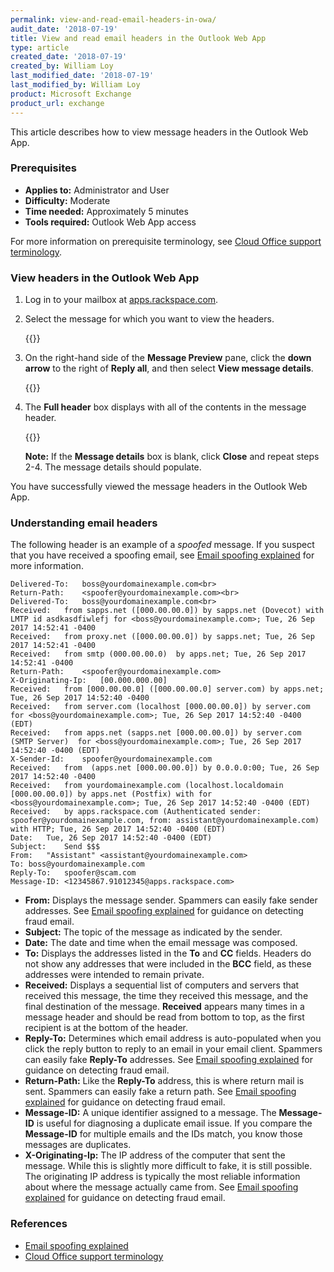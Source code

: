 ```yaml
---
permalink: view-and-read-email-headers-in-owa/
audit_date: '2018-07-19'
title: View and read email headers in the Outlook Web App
type: article
created_date: '2018-07-19'
created_by: William Loy
last_modified_date: '2018-07-19'
last_modified_by: William Loy
product: Microsoft Exchange
product_url: exchange
---
```


This article describes how to view message headers in the Outlook Web App.

### Prerequisites

- **Applies to:** Administrator and User
- **Difficulty:** Moderate
- **Time needed:** Approximately 5 minutes
- **Tools required:**  Outlook Web App access

For more information on prerequisite terminology, see [Cloud Office support terminology](/how-to/cloud-office-support-terminology).

### View headers in the Outlook Web App

1. Log in to your mailbox at [apps.rackspace.com](https://apps.rackspace.com).

2. Select the message for which you want to view the headers.

    {{<image src="inbox_preview.png" alt="" title="">}}

3. On the right-hand side of the **Message Preview** pane, click the **down arrow** to the right of **Reply all**, and then select **View message details**.

    {{<image src="view_message_details.png" alt="" title="">}}

4. The **Full header** box displays with all of the contents in the message header.

    {{<image src="header_window.png" alt="" title="">}}

    **Note:** If the **Message details** box is blank, click **Close** and repeat steps 2-4. The message details should populate.

You have successfully viewed the message headers in the Outlook Web App.

### Understanding email headers

The following header is an example of a *spoofed* message. If you suspect that you have received a spoofing email, see [Email spoofing explained](/how-to/email-spoofing-best-practices) for more information.

    Delivered-To:	boss@yourdomainexample.com<br>
    Return-Path:	<spoofer@yourdomainexample.com><br>
    Delivered-To:	boss@yourdomainexample.com<br>
    Received:	from sapps.net ([000.00.00.0]) by sapps.net (Dovecot) with LMTP id asdkasdfiwlefj for <boss@yourdomainexample.com>; Tue, 26 Sep 2017 14:52:41 -0400
    Received:	from proxy.net ([000.00.00.0]) by sapps.net; Tue, 26 Sep 2017 14:52:41 -0400
    Received:	from smtp (000.00.00.0)  by apps.net; Tue, 26 Sep 2017 14:52:41 -0400
    Return-Path:	<spoofer@yourdomainexample.com>
    X-Originating-Ip:	[00.000.000.00]
    Received:	from [000.00.00.0] ([000.00.00.0] server.com) by apps.net; Tue, 26 Sep 2017 14:52:40 -0400
    Received:	from server.com (localhost [000.00.00.0]) by server.com for <boss@yourdomainexample.com>; Tue, 26 Sep 2017 14:52:40 -0400 (EDT)
    Received:	from apps.net (sapps.net [000.00.00.0]) by server.com (SMTP Server)  for <boss@yourdomainexample.com>; Tue, 26 Sep 2017 14:52:40 -0400 (EDT)
    X-Sender-Id:	spoofer@yourdomainexample.com
    Received:	from  (apps.net [000.00.00.0]) by 0.0.0.0:00; Tue, 26 Sep 2017 14:52:40 -0400
    Received:	from yourdomainexample.com (localhost.localdomain [000.00.00.0]) by apps.net (Postfix) with for <boss@yourdomainexample.com>; Tue, 26 Sep 2017 14:52:40 -0400 (EDT)
    Received:	by apps.rackspace.com (Authenticated sender: spoofer@yourdomainexample.com, from: assistant@yourdomainexample.com) with HTTP; Tue, 26 Sep 2017 14:52:40 -0400 (EDT)
    Date:	Tue, 26 Sep 2017 14:52:40 -0400 (EDT)
    Subject:	Send $$$
    From:	"Assistant" <assistant@yourdomainexample.com>
    To:	boss@yourdomainexample.com
    Reply-To:	spoofer@scam.com
    Message-ID:	<12345867.91012345@apps.rackspace.com>

- **From:** Displays the message sender. Spammers can easily fake sender addresses. See [Email spoofing explained](/how-to/email-spoofing-best-practices) for guidance on detecting fraud email.
- **Subject:** The topic of the message as indicated by the sender.
- **Date:** The date and time when the email message was composed.
- **To:** Displays the addresses listed in the **To** and **CC** fields. Headers do not show any addresses that were included in the **BCC** field, as these addresses were intended to remain private.
- **Received:** Displays a sequential list of computers and servers that received this message, the time they received this message, and the final destination of the message. **Received** appears many times in a message header and should be read from bottom to top, as the first recipient is at the bottom of the header.
- **Reply-To:** Determines which email address is auto-populated when you click the reply button to reply to an email in your email client. Spammers can easily fake **Reply-To** addresses. See [Email spoofing explained](/how-to/email-spoofing-best-practices) for guidance on detecting fraud email.
- **Return-Path:** Like the **Reply-To** address, this is where return mail is sent. Spammers can easily fake a return path. See [Email spoofing explained](/how-to/email-spoofing-best-practices) for guidance on detecting fraud email.
- **Message-ID:** A unique identifier assigned to a message. The **Message-ID** is useful for diagnosing a duplicate email issue. If you compare the **Message-ID** for multiple emails and the IDs match, you know those messages are duplicates.
- **X-Originating-Ip:** The IP address of the computer that sent the message. While this is slightly more difficult to fake, it is still possible. The originating IP address is typically the most reliable information about where the message actually came from. See [Email spoofing explained](/how-to/email-spoofing-best-practices) for guidance on detecting fraud email.

### References

- [Email spoofing explained](/how-to/email-spoofing-best-practices)
- [Cloud Office support terminology](/how-to/cloud-office-support-terminology)
